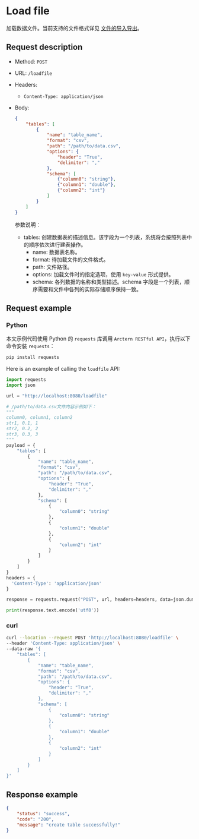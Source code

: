 # Load file

加载数据文件。当前支持的文件格式详见 [文件的导入导出](../../file_data.md)。

## Request description

- Method: `POST`
- URL: `/loadfile`
- Headers:
    - `Content-Type: application/json`
- Body:

    ```json
    {
        "tables": [
            {
                "name": "table_name",
                "format": "csv",
                "path": "/path/to/data.csv",
                "options": {
                    "header": "True",
                    "delimiter": ","
                },
                "schema": [
                    {"column0": "string"},
                    {"column1": "double"},
                    {"column2": "int"}
                ]
            }
        ]
    }
    ```

    参数说明：

    - tables: 创建数据表的描述信息。该字段为一个列表，系统将会按照列表中的顺序依次进行建表操作。
        - name: 数据表名称。
        - format: 待加载文件的文件格式。
        - path: 文件路径。
        - options: 加载文件时的指定选项，使用 `key-value` 形式提供。
        - schema: 各列数据的名称和类型描述。schema 字段是一个列表，顺序需要和文件中各列的实际存储顺序保持一致。

## Request example

### Python

本文示例代码使用 Python 的 `requests` 库调用 `Arctern RESTful API`，执行以下命令安装 `requests`：

```bash
pip install requests
```

Here is an example of calling the `loadfile` API:

```python
import requests
import json

url = "http://localhost:8080/loadfile"

# /path/to/data.csv文件内容示例如下：
"""
column0, column1, column2
str1, 0.1, 1
str2, 0.2, 2
str3, 0.3, 3
"""
payload = {
    "tables": [
        {
            "name": "table_name",
            "format": "csv",
            "path": "/path/to/data.csv",
            "options": {
                "header": "True",
                "delimiter": ","
            },
            "schema": [
                {
                    "column0": "string"
                },
                {
                    "column1": "double"
                },
                {
                    "column2": "int"
                }
            ]
        }
    ]
}
headers = {
  'Content-Type': 'application/json'
}

response = requests.request("POST", url, headers=headers, data=json.dumps(payload))

print(response.text.encode('utf8'))
```

### curl

```bash
curl --location --request POST 'http://localhost:8080/loadfile' \
--header 'Content-Type: application/json' \
--data-raw '{
    "tables": [
        {
            "name": "table_name",
            "format": "csv",
            "path": "/path/to/data.csv",
            "options": {
                "header": "True",
                "delimiter": ","
            },
            "schema": [
                {
                    "column0": "string"
                },
                {
                    "column1": "double"
                },
                {
                    "column2": "int"
                }
            ]
        }
    ]
}'
```

## Response example

```json
{
    "status": "success",
    "code": "200",
    "message": "create table successfully!"
}
```
